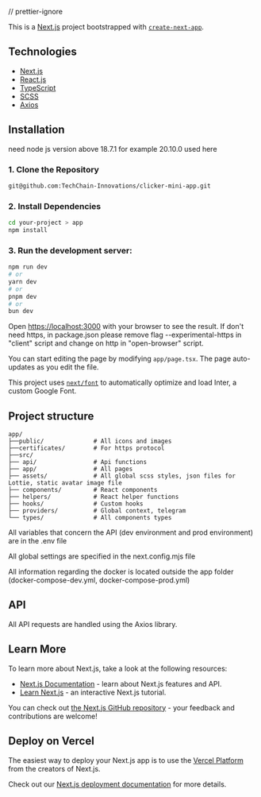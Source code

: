// prettier-ignore

This is a [Next.js](https://nextjs.org/) project bootstrapped with [`create-next-app`](https://github.com/vercel/next.js/tree/canary/packages/create-next-app).

## Technologies

- [Next.js](https://nextjs.org/)
- [React.js](https://reactjs.org/)
- [TypeScript](https://www.typescriptlang.org/)
- [SCSS](https://sass-lang.com/)
- [Axios](https://axios-http.com/)

## Installation

need node js version above 18.7.1 for example 20.10.0 used here

### 1. Clone the Repository

```bash
git@github.com:TechChain-Innovations/clicker-mini-app.git
```

### 2. Install Dependencies

```bash
cd your-project > app
npm install
```

### 3. Run the development server:

```bash
npm run dev
# or
yarn dev
# or
pnpm dev
# or
bun dev
```

Open [https://localhost:3000](https://localhost:3000) with your browser to see the result. If don't need https, in package.json please remove flag --experimental-https in "client" script and change on http in "open-browser" script.

You can start editing the page by modifying `app/page.tsx`. The page auto-updates as you edit the file.

This project uses [`next/font`](https://nextjs.org/docs/basic-features/font-optimization) to automatically optimize and load Inter, a custom Google Font.

## Project structure

    app/
    ├──public/              # All icons and images
    ├──certificates/        # For https protocol
    ├──src/
    ├── api/                # Api functions
    ├── app/                # All pages
    ├── assets/             # All global scss styles, json files for Lottie, static avatar image file
    ├── components/         # React components
    ├── helpers/            # React helper functions
    ├── hooks/              # Custom hooks
    ├── providers/          # Global context, telegram
    └── types/              # All components types

All variables that concern the API (dev environment and prod environment) are in the .env file

All global settings are specified in the next.config.mjs file

All information regarding the docker is located outside the app folder (docker-compose-dev.yml, docker-compose-prod.yml)

## API

All API requests are handled using the Axios library.

## Learn More

To learn more about Next.js, take a look at the following resources:

- [Next.js Documentation](https://nextjs.org/docs) - learn about Next.js features and API.
- [Learn Next.js](https://nextjs.org/learn) - an interactive Next.js tutorial.

You can check out [the Next.js GitHub repository](https://github.com/vercel/next.js/) - your feedback and contributions are welcome!

## Deploy on Vercel

The easiest way to deploy your Next.js app is to use the [Vercel Platform](https://vercel.com/new?utm_medium=default-template&filter=next.js&utm_source=create-next-app&utm_campaign=create-next-app-readme) from the creators of Next.js.

Check out our [Next.js deployment documentation](https://nextjs.org/docs/deployment) for more details.
